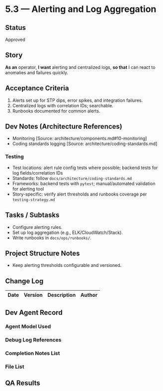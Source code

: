 # 5.3 — Alerting and Log Aggregation

## Status
Approved

## Story
**As an** operator,
**I want** alerting and centralized logs,
**so that** I can react to anomalies and failures quickly.

## Acceptance Criteria
1. Alerts set up for STP dips, error spikes, and integration failures.
2. Centralized logs with correlation IDs; searchable.
3. Runbooks documented for common alerts.

## Dev Notes (Architecture References)
- Monitoring [Source: architecture/components.md#10-monitoring]
- Coding standards logging [Source: architecture/coding-standards.md]

### Testing
- Test locations: alert rule config tests where possible; backend tests for log fields/correlation IDs
- Standards: follow `docs/architecture/coding-standards.md`
- Frameworks: backend tests with `pytest`; manual/automated validation for alerting tool
- Story-specific: verify alert thresholds and runbooks coverage per `testing-strategy.md`

## Tasks / Subtasks
- Configure alerting rules.
- Set up log aggregation (e.g., ELK/CloudWatch/Stack).
- Write runbooks in `docs/ops/runbooks/`.

## Project Structure Notes
- Keep alerting thresholds configurable and versioned.

## Change Log
| Date | Version | Description | Author |
|------|---------|-------------|--------|

## Dev Agent Record
### Agent Model Used

### Debug Log References

### Completion Notes List

### File List

## QA Results

